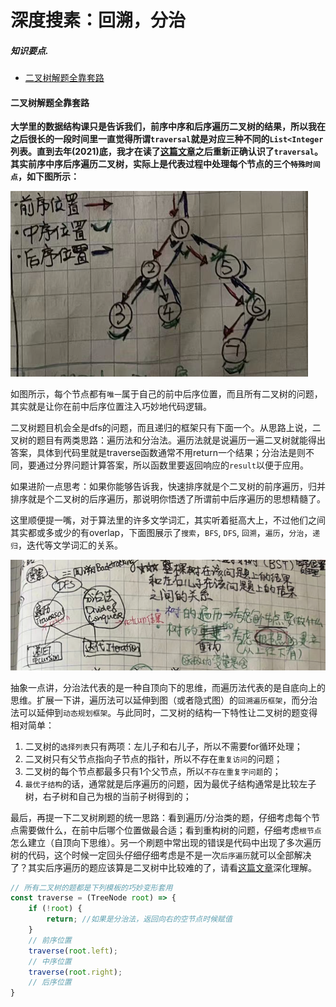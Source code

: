 # 深度搜素：回溯，分治
##### 知识要点.
- [二叉树解题全靠套路](#二叉树解题全靠套路) 

#### **二叉树解题全靠套路**
**大学里的数据结构课只是告诉我们，前序中序和后序遍历二叉树的结果，所以我在之后很长的一段时间里一直觉得所谓`traversal`就是对应三种不同的`List<Integer`列表。直到去年(2021)底，我才在读了[这篇文章](https://labuladong.github.io/algo/2/19/22/)之后重新正确认识了`traversal`。其实前序中序后序遍历二叉树，实际上是代表过程中处理每个节点的三个`特殊时间点`，如下图所示：**

![](../pictures/tree/1.png)

如图所示，每个节点都有`唯一`属于自己的前中后序位置，而且所有二叉树的问题，其实就是让你在前中后序位置注入巧妙地代码逻辑。

二叉树题目机会全是dfs的问题，而且递归的框架只有下面一个。从思路上说，二叉树的题目有两类思路：遍历法和分治法。遍历法就是说遍历一遍二叉树就能得出答案，具体到代码里就是traverse函数通常不用return一个结果；分治法是则不同，要通过分界问题计算答案，所以函数里要返回响应的`result`以便于应用。

如果进阶一点思考：如果你能够告诉我，快速排序就是个二叉树的前序遍历，归并排序就是个二叉树的后序遍历，那说明你悟透了所谓前中后序遍历的思想精髓了。

这里顺便提一嘴，对于算法里的许多文学词汇，其实听着挺高大上，不过他们之间其实都或多或少的有overlap，下面图展示了`搜索`，`BFS`, `DFS`, `回溯`，`遍历`，`分治`，`递归`，迭代等文学词汇的关系。

![](../pictures/tree/2.png)

抽象一点讲，分治法代表的是一种自顶向下的思维，而遍历法代表的是自底向上的思维。扩展一下讲，遍历法可以延伸到图（或者隐式图）的`回溯遍历框架`，而分治法可以延伸到`动态规划框架`。与此同时，二叉树的结构一下特性让二叉树的题变得相对简单：
1. 二叉树的`选择列表`只有两项：左儿子和右儿子，所以不需要for循环处理；
2. 二叉树只有父节点指向子节点的指针，所以不存在`重复访问`的问题；
3. 二叉树的每个节点都最多只有1个父节点，所以`不存在重复字问题`的；
4. `最优子结构`的话，通常就是后序遍历的问题，因为最优子结构通常是比较左子树，右子树和自己为根的当前子树得到的；

最后，再提一下二叉树刷题的统一思路：看到遍历/分治类的题，仔细考虑每个节点需要做什么，在前中后哪个位置做最合适；看到重构树的问题，仔细考虑`根节点`怎么建立（自顶向下思维）。另一个刷题中常出现的错误是代码中出现了多次遍历树的代码，这个时候一定回头仔细仔细考虑是不是一次`后序遍历`就可以全部解决了？其实后序遍历的题应该算是二叉树中比较难的了，请看[这篇文章](./coding/tree/postorder)深化理解。

```js
// 所有二叉树的题都是下列模板的巧妙变形套用
const traverse = (TreeNode root) => {
    if (!root) {
        return; //如果是分治法，返回向右的空节点时候赋值
    }
    // 前序位置
    traverse(root.left);
    // 中序位置
    traverse(root.right);
    // 后序位置
}
```
